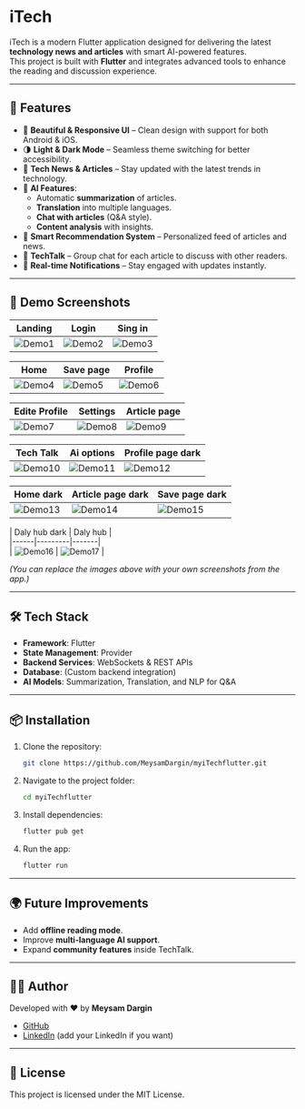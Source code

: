 # iTech

iTech is a modern Flutter application designed for delivering the latest **technology news and articles** with smart AI-powered features.  
This project is built with **Flutter** and integrates advanced tools to enhance the reading and discussion experience.

---

## 🚀 Features

- 📱 **Beautiful & Responsive UI** – Clean design with support for both Android & iOS.  
- 🌗 **Light & Dark Mode** – Seamless theme switching for better accessibility.  
- 📰 **Tech News & Articles** – Stay updated with the latest trends in technology.  
- 🤖 **AI Features**:
  - Automatic **summarization** of articles.  
  - **Translation** into multiple languages.  
  - **Chat with articles** (Q&A style).  
  - **Content analysis** with insights.  
- 🎯 **Smart Recommendation System** – Personalized feed of articles and news.  
- 💬 **TechTalk** – Group chat for each article to discuss with other readers.  
- 🔔 **Real-time Notifications** – Stay engaged with updates instantly.  

---

## 📸 Demo Screenshots  

| Landing | Login | Sing in |  
|------|---------|---------|  
| ![Demo1](demo/Screenshot%202025-09-22%20at%209.02.23%E2%80%AFPM.png) | ![Demo2](demo/Screenshot%202025-09-22%20at%209.02.35%E2%80%AFPM.png) | ![Demo3](demo/Screenshot%202025-09-22%20at%209.02.43%E2%80%AFPM.png) |  

| Home | Save page | Profile |  
|---------------|----------|-----------|  
| ![Demo4](demo/Screenshot%202025-09-22%20at%209.03.07%E2%80%AFPM.png) | ![Demo5](demo/Screenshot%202025-09-22%20at%209.03.18%E2%80%AFPM.png) | ![Demo6](demo/Screenshot%202025-09-22%20at%209.03.43%E2%80%AFPM.png) |  

| Edite Profile | Settings | Article page |  
|---------|----------|--------|  
| ![Demo7](demo/Screenshot%202025-09-22%20at%209.03.53%E2%80%AFPM.png) | ![Demo8](demo/Screenshot%202025-09-22%20at%209.04.05%E2%80%AFPM.png) | ![Demo9](demo/Screenshot%202025-09-22%20at%209.04.31%E2%80%AFPM.png) |  

| Tech Talk | Ai options | Profile page dark |  
|---------------|-------|----------|  
| ![Demo10](demo/Screenshot%202025-09-22%20at%209.04.52%E2%80%AFPM.png) | ![Demo11](demo/Screenshot%202025-09-22%20at%209.05.04%E2%80%AFPM.png) | ![Demo12](demo/Screenshot%202025-09-22%20at%209.05.47%E2%80%AFPM.png) |  

| Home dark | Article page dark | Save page dark |  
|-----------|------------|-------|  
| ![Demo13](demo/Screenshot%202025-09-22%20at%209.05.54%E2%80%AFPM.png) | ![Demo14](demo/Screenshot%202025-09-22%20at%209.06.08%E2%80%AFPM.png) | ![Demo15](demo/Screenshot%202025-09-22%20at%209.06.30%E2%80%AFPM.png) |  

| Daly hub dark | Daly hub |  
|------|---------|-------|  
| ![Demo16](demo/Screenshot%202025-09-22%20at%209.06.45%E2%80%AFPM.png) | ![Demo17](demo/Screenshot%202025-09-22%20at%209.06.56%E2%80%AFPM.png) |

*(You can replace the images above with your own screenshots from the app.)*

---

## 🛠️ Tech Stack

- **Framework**: Flutter  
- **State Management**: Provider  
- **Backend Services**: WebSockets & REST APIs  
- **Database**: (Custom backend integration)  
- **AI Models**: Summarization, Translation, and NLP for Q&A  

---

## 📦 Installation

1. Clone the repository:
   ```bash
   git clone https://github.com/MeysamDargin/myiTechflutter.git
   ```
2. Navigate to the project folder:
   ```bash
   cd myiTechflutter
   ```
3. Install dependencies:
   ```bash
   flutter pub get
   ```
4. Run the app:
   ```bash
   flutter run
   ```

---

## 🌍 Future Improvements

- Add **offline reading mode**.  
- Improve **multi-language AI support**.  
- Expand **community features** inside TechTalk.  

---

## 👨‍💻 Author

Developed with ❤️ by **Meysam Dargin**  
- [GitHub](https://github.com/MeysamDargin)  
- [LinkedIn](#) (add your LinkedIn if you want)  

---

## 📜 License

This project is licensed under the MIT License.
